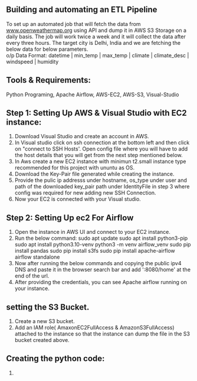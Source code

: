 ## Building and automating an ETL Pipeline
To set up an automated job that will fetch the data from www.openweathermap.org using API and dump it in AWS S3 Storage on a daily basis. The job will work twice a week and it will collect the data after every three hours. The target city is Delhi, India and we are fetching the below data for below parameters. \
o/p Data Format: 
datetime | min_temp | max_temp | climate | climate_desc | windspeed | humidity

## Tools & Requirements:
Python Programing, Apache Airflow, AWS-EC2, AWS-S3, Visual-Studio

## Step 1: Setting Up AWS & Visual Studio with EC2 instance: 
1) Download Visual Studio and create an account in AWS.
2) In Visual studio click on ssh connection at the bottom left and then click on "connect to SSH Hosts'. Open config file where you will have to add the host details that you will get from the next step mentioned below.
3) In Aws create a new EC2 instance with minimun t2.small instance type recommended for this project with ununtu as OS.
4) Download the Key-Pair file generated while creating the instance.
5) Provide the pulic ip addresss under hostname, os_type under user and path of the downloaded key_pair path under IdentityFile in step 3 where config was required for new adding new SSH Connection.
6) Now your EC2 is connected with your Visual studio.

## Step 2: Setting Up ec2 For Airflow
1) Open the instance in AWS UI and connect to your EC2 instance.
2) Run the below command:
   sudo apt update
  sudo apt install python3-pip
  sudo apt install python3.10-venv
  python3 -m venv airflow_venv
  sudo pip install pandas
  sudo pip install s3fs
  sudo pip install apache-airflow
  airflow standalone
3) Now after running the below commands and copying the public ipv4 DNS and paste it in the browser search bar and add ':8080/home' at the end of the url.
4)  After providing the credentials, you can see Apache airflow running on your instance.

 ## setting the S3 Bucket.
 1) Create a new S3 bucket.
 2) Add an IAM role( AmaxonEC2FullAccess & AmazonS3FullAccess) attached to the instance so that the instance can dump the file in the S3 bucket created above.
## Creating the python code:
1) 
